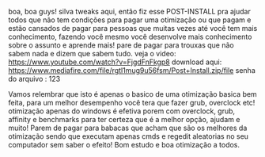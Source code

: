 boa, boa guys!
silva tweaks aqui, então fiz esse POST-INSTALL pra ajudar todos que não tem condições para pagar uma otimização ou que pagam e estão cansados de pagar para pessoas que muitas vezes até você tem mais conhecimento, fazendo você mesmo você desenvolve mais conhecimento sobre o assunto e aprende mais! pare de pagar para trouxas que não sabem nada e dizem que sabem tudo.
veja o video: https://www.youtube.com/watch?v=FjgdFnFkgp8
download aqui: https://www.mediafire.com/file/rgtl1mug9u56fsm/Post+Install.zip/file 
senha do arquivo : 123

Vamos relembrar que isto é apenas o basico de uma otimização basica bem feita, para um melhor desempenho você tera que fazer grub, overclock etc! otimização apenas do windows é efetiva porem com overclock, grub, affinity e benchmarks para ter certeza que é a melhor opção, ajudam e muito! Parem de pagar para babacas que acham que são os melhores da otimização sendo que executam apenas cmds e regedit aleatorias no seu computador sem saber o efeito!
Bom estudo e boa otimização a todos.

